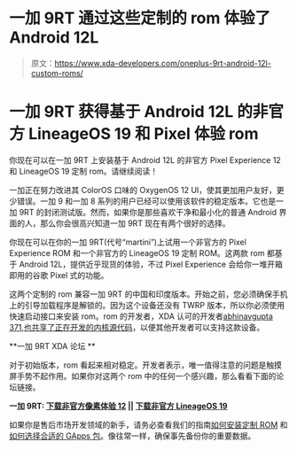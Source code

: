 # 一加 9RT 通过这些定制的 rom 体验了 Android 12L

> 原文：<https://www.xda-developers.com/oneplus-9rt-android-12l-custom-roms/>

# 一加 9RT 获得基于 Android 12L 的非官方 LineageOS 19 和 Pixel 体验 rom

你现在可以在一加 9RT 上安装基于 Android 12L 的非官方 Pixel Experience 12 和 LineageOS 19 定制 rom。请继续阅读！

一加正在努力改进其 ColorOS 口味的 OxygenOS 12 UI，使其更加用户友好，更少错误。一加 9 和一加 8 系列的用户已经可以使用该软件的稳定版本。它也是一加 9RT 的封闭测试版。然而，如果你是那些喜欢干净和最小化的普通 Android 界面的人，那么你会很高兴知道一加 9RT 现在有两个很好的选择。

你现在可以在你的一加 9RT(代号“martini”)上试用一个非官方的 Pixel Experience ROM 和一个非官方的 LineageOS 19 定制 ROM。这两款 rom 都基于 Android 12L，提供近乎现货的体验，不过 Pixel Experience 会给你一堆开箱即用的谷歌 Pixel 式的功能。

这两个定制的 rom 兼容一加 9RT 的中国和印度版本。开始之前，您必须确保手机上的引导加载程序是解锁的。因为这个设备还没有 TWRP 版本，所以你必须使用快速启动接口来安装 rom。rom 的开发者，XDA 认可的开发者[abhinavgupta 371](https://forum.xda-developers.com/m/abhinavgupta371.6754297/),[也共享了正在开发的内核源代码](https://github.com/Abhinavgupta371/kernel_oneplus_sm8350)，以便其他开发者可以支持这款设备。

**一加 9RT XDA 论坛 **

对于初始版本，rom 看起来相对稳定。开发者表示，唯一值得注意的问题是触摸屏手势不起作用。如果你对这两个 rom 中的任何一个感兴趣，那么看看下面的论坛链接。

**一加 9RT: [下载非官方像素体验 12](https://forum.xda-developers.com/t/4441615/) || [下载非官方 LineageOS 19](https://forum.xda-developers.com/t/4441817/)**

如果你是售后市场开发领域的新手，请务必查看我们的指南[如何安装定制 ROM](https://www.xda-developers.com/how-to-install-custom-rom-android/) 和[如何选择合适的 GApps 包](https://www.xda-developers.com/download-google-apps-gapps/)。像往常一样，确保事先备份你的重要数据。